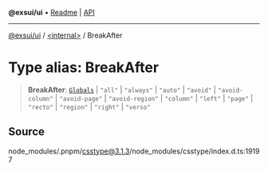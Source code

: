 **@exsui/ui** • [Readme](../../README.md) \| [API](../../globals.md)

***

[@exsui/ui](../../README.md) / [\<internal\>](../README.md) / BreakAfter

# Type alias: BreakAfter

> **BreakAfter**: [`Globals`](Globals.md) \| `"all"` \| `"always"` \| `"auto"` \| `"avoid"` \| `"avoid-column"` \| `"avoid-page"` \| `"avoid-region"` \| `"column"` \| `"left"` \| `"page"` \| `"recto"` \| `"region"` \| `"right"` \| `"verso"`

## Source

node\_modules/.pnpm/csstype@3.1.3/node\_modules/csstype/index.d.ts:19197
